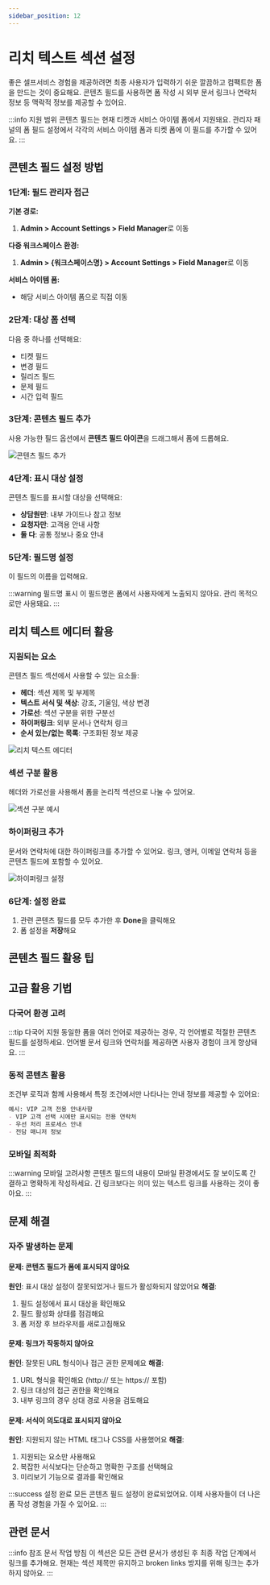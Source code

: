 ```yaml
---
sidebar_position: 12
---
```


# 리치 텍스트 섹션 설정

좋은 셀프서비스 경험을 제공하려면 최종 사용자가 입력하기 쉬운 깔끔하고 컴팩트한 폼을 만드는 것이 중요해요. 콘텐츠 필드를 사용하면 폼 작성 시 외부 문서 링크나 연락처 정보 등 맥락적 정보를 제공할 수 있어요.

:::info 지원 범위
콘텐츠 필드는 현재 티켓과 서비스 아이템 폼에서 지원돼요. 관리자 패널의 폼 필드 설정에서 각각의 서비스 아이템 폼과 티켓 폼에 이 필드를 추가할 수 있어요.
:::

## 콘텐츠 필드 설정 방법

### 1단계: 필드 관리자 접근

**기본 경로:**
1. **Admin > Account Settings > Field Manager**로 이동

**다중 워크스페이스 환경:**
1. **Admin > &#123;워크스페이스명&#125; > Account Settings > Field Manager**로 이동

**서비스 아이템 폼:**
- 해당 서비스 아이템 폼으로 직접 이동

### 2단계: 대상 폼 선택

다음 중 하나를 선택해요:
- 티켓 필드
- 변경 필드  
- 릴리즈 필드
- 문제 필드
- 시간 입력 필드

### 3단계: 콘텐츠 필드 추가

사용 가능한 필드 옵션에서 **콘텐츠 필드 아이콘**을 드래그해서 폼에 드롭해요.

![콘텐츠 필드 추가](https://s3.amazonaws.com/cdn.freshdesk.com/data/helpdesk/attachments/production/50002096820/original/IYeovLNsGB5Ludows6e3IvVZwlLs3LRh8A.png?1606287981)

### 4단계: 표시 대상 설정

콘텐츠 필드를 표시할 대상을 선택해요:
- **상담원만**: 내부 가이드나 참고 정보
- **요청자만**: 고객용 안내 사항
- **둘 다**: 공통 정보나 중요 안내

### 5단계: 필드명 설정

이 필드의 이름을 입력해요.

:::warning 필드명 표시
이 필드명은 폼에서 사용자에게 노출되지 않아요. 관리 목적으로만 사용돼요.
:::

## 리치 텍스트 에디터 활용

### 지원되는 요소

콘텐츠 필드 섹션에서 사용할 수 있는 요소들:

- **헤더**: 섹션 제목 및 부제목
- **텍스트 서식 및 색상**: 강조, 기울임, 색상 변경
- **가로선**: 섹션 구분을 위한 구분선
- **하이퍼링크**: 외부 문서나 연락처 링크
- **순서 있는/없는 목록**: 구조화된 정보 제공

![리치 텍스트 에디터](https://s3.amazonaws.com/cdn.freshdesk.com/data/helpdesk/attachments/production/50007039064/original/CxRj3o_lqSF08zimlxaolc-2g6GbqlEE-Q.png?1669781526)

### 섹션 구분 활용

헤더와 가로선을 사용해서 폼을 논리적 섹션으로 나눌 수 있어요.

![섹션 구분 예시](https://s3.amazonaws.com/cdn.freshdesk.com/data/helpdesk/attachments/production/50002096832/original/xXra_ujnLf-yLT25IDzZxOUPONd0vRQuNw.png?1606288142)

### 하이퍼링크 추가

문서와 연락처에 대한 하이퍼링크를 추가할 수 있어요. 링크, 앵커, 이메일 연락처 등을 콘텐츠 필드에 포함할 수 있어요.

![하이퍼링크 설정](https://s3.amazonaws.com/cdn.freshdesk.com/data/helpdesk/attachments/production/50002096836/original/pT6xfeBxbEkb3yg1BC6iXgM3bFbtez4Y0g.png?1606288199)

### 6단계: 설정 완료

1. 관련 콘텐츠 필드를 모두 추가한 후 **Done**을 클릭해요
2. 폼 설정을 **저장**해요

## 콘텐츠 필드 활용 팁

## 고급 활용 기법

### 다국어 환경 고려

:::tip 다국어 지원
동일한 폼을 여러 언어로 제공하는 경우, 각 언어별로 적절한 콘텐츠 필드를 설정하세요. 언어별 문서 링크와 연락처를 제공하면 사용자 경험이 크게 향상돼요.
:::

### 동적 콘텐츠 활용

조건부 로직과 함께 사용해서 특정 조건에서만 나타나는 안내 정보를 제공할 수 있어요:

```markdown
예시: VIP 고객 전용 안내사항
- VIP 고객 선택 시에만 표시되는 전용 연락처
- 우선 처리 프로세스 안내
- 전담 매니저 정보
```

### 모바일 최적화

:::warning 모바일 고려사항
콘텐츠 필드의 내용이 모바일 환경에서도 잘 보이도록 간결하고 명확하게 작성하세요. 긴 링크보다는 의미 있는 텍스트 링크를 사용하는 것이 좋아요.
:::

## 문제 해결

### 자주 발생하는 문제

#### 문제: 콘텐츠 필드가 폼에 표시되지 않아요
**원인**: 표시 대상 설정이 잘못되었거나 필드가 활성화되지 않았어요
**해결**: 
1. 필드 설정에서 표시 대상을 확인해요
2. 필드 활성화 상태를 점검해요
3. 폼 저장 후 브라우저를 새로고침해요

#### 문제: 링크가 작동하지 않아요
**원인**: 잘못된 URL 형식이나 접근 권한 문제예요
**해결**:
1. URL 형식을 확인해요 (http:// 또는 https:// 포함)
2. 링크 대상의 접근 권한을 확인해요
3. 내부 링크의 경우 상대 경로 사용을 검토해요

#### 문제: 서식이 의도대로 표시되지 않아요
**원인**: 지원되지 않는 HTML 태그나 CSS를 사용했어요
**해결**:
1. 지원되는 요소만 사용해요
2. 복잡한 서식보다는 단순하고 명확한 구조를 선택해요
3. 미리보기 기능으로 결과를 확인해요

:::success 설정 완료
모든 콘텐츠 필드 설정이 완료되었어요. 이제 사용자들이 더 나은 폼 작성 경험을 가질 수 있어요.
:::

## 관련 문서

:::info 참조 문서 작업 방침
이 섹션은 모든 관련 문서가 생성된 후 최종 작업 단계에서 링크를 추가해요.
현재는 섹션 제목만 유지하고 broken links 방지를 위해 링크는 추가하지 않아요.
:::

<!-- 최종 작업 시 아래 형태로 추가:
- [티켓 양식 커스터마이징](./ticket-form-customization)
- [동적 섹션 활용 가이드](./dynamic-sections)
- [사용자 정의 필드 생성](./creating-custom-fields)
-->
